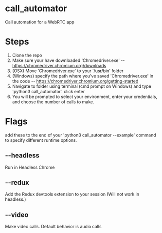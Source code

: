 # call_automator
Call automation for a WebRTC app

# Steps
1. Clone the repo
2. Make sure your have downloaded 'Chromedriver.exe' -- https://chromedriver.chromium.org/downloads
3. (OSX) Move 'Chromedriver.exe' to your '/usr/bin' folder
3. (Windows) specify the path where you've saved 'Chromedriver.exe' in the code -- https://chromedriver.chromium.org/getting-started
4. Navigate to folder using terminal (cmd prompt on Windows) and type 'python3 call_automator.' click enter
5. You will be prompted to select your environment, enter your credentials, and choose the number of calls to make.

# Flags
add these to the end of your 'python3 call_automator --example' command to specify different runtime options.
## --headless
Run in Headless Chrome
## --redux
Add the Redux devtools extension to your session (Will not work in headless.)
## --video
Make video calls. Default behavior is audio calls
